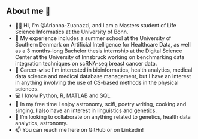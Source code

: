 ## About me 👋

- 👩‍🎓 Hi, I’m @Arianna-Zuanazzi, and I am a Masters student of Life Science Informatics at the University of Bonn.
- 🏫 My experience includes a summer school at the University of Southern Denmark on Artificial Intelligence for Healthcare Data, as well as a 3 months-long Bachelor thesis internship at the Digital Science Center at the University of Innsbruck working on benchmarking data integration techniques on scRNA-seq breast cancer data.
- 👀 Career-wise I'm interested in bioinformatics, health analytics, medical data science and medical database management, but I have an interest in anything involving the use of CS-based methods in the physical sciences.
- 💻 I know Python, R, MATLAB and SQL. 
- 🎲 In my free time I enjoy astronomy, scifi, poetry writing, cooking and singing. I also have an interest in linguistics and genetics.
- 💞️ I’m looking to collaborate on anything related to genetics, health data analytics, astronomy. 
- 📫 You can reach me here on GitHub or on Linkedin!


